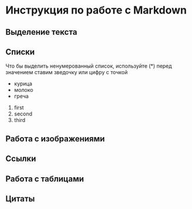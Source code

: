 # Инструкция по работе с Markdown

## Выделение текста

## Списки

Что бы выделить ненумерованный список, используйте (*)
перед значением ставим зведочку или цифру с точкой

* курица
* молоко
* греча

1. first
2. second
3. third

## Работа с изображениями

## Ссылки

## Работа с таблицами

## Цитаты
